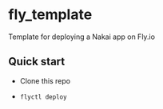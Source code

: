 # fly_template

Template for deploying a Nakai app on Fly.io

## Quick start

- Clone this repo

- `flyctl deploy`
